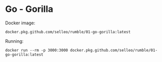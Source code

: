 # Go - Gorilla

Docker image:

```
docker.pkg.github.com/selleo/rumble/01-go-gorilla:latest
```

Running:

```
docker run --rm -p 3000:3000 docker.pkg.github.com/selleo/rumble/01-go-gorilla:latest
```

